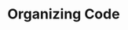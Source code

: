 
# Organizing Code



<!--

------------------------------- in progress -------------------------------

-->